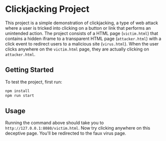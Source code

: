 # Clickjacking Project

This project is a simple demonstration of clickjacking, a type of web attack where a user is tricked into clicking on a button or link that performs an unintended action. The project consists of a HTML page (`victim.html`) that contains a hidden iframe to a transparent HTML page (`attacker.html`) with a click event to redirect users to a malicious site (`virus.html`). When the user clicks anywhere on the `victim.html` page, they are actually clicking on `attacker.html`.

## Getting Started

To test the project, first run:

```bash
npm install
npm run start
```

## Usage

Running the command above should take you to `http://127.0.0.1:8080/victim.html`. Now try clicking anywhere on this deceptive page. You'll be redirected to the faux virus page.
